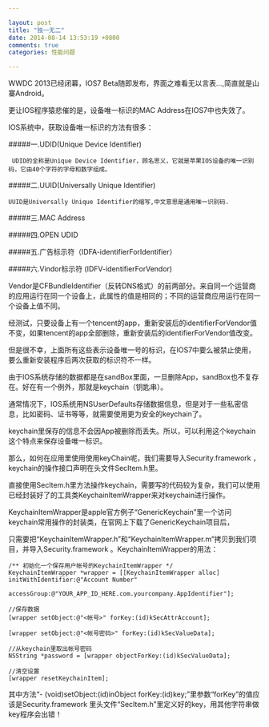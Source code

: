 ```yaml
---

layout: post
title: "独一无二"
date: 2014-08-14 13:53:19 +0800
comments: true
categories: 性能问题 

--- 
```


WWDC 2013已经闭幕，IOS7 Beta随即发布，界面之难看无以言表...,简直就是山寨Android。

更让IOS程序猿悲催的是，设备唯一标识的MAC Address在IOS7中也失效了。

IOS系统中，获取设备唯一标识的方法有很多：

#####一.UDID(Unique Device Identifier)

	 UDID的全称是Unique Device Identifier，顾名思义，它就是苹果IOS设备的唯一识别码，它由40个字符的字母和数字组成。

#####二.UUID(Universally Unique Identifier) 

	UUID是Universally Unique Identifier的缩写,中文意思是通用唯一识别码.

#####三.MAC Address

#####四.OPEN UDID

#####五.广告标示符（IDFA-identifierForIdentifier）

#####六.Vindor标示符 (IDFV-identifierForVendor)

Vendor是CFBundleIdentifier（反转DNS格式）的前两部分。来自同一个运营商的应用运行在同一个设备上，此属性的值是相同的；不同的运营商应用运行在同一个设备上值不同。

经测试，只要设备上有一个tencent的app，重新安装后的identifierForVendor值不变，如果tencent的app全部删除，重新安装后的identifierForVendor值改变。

 

但是很不幸，上面所有这些表示设备唯一号的标识，在IOS7中要么被禁止使用，要么重新安装程序后两次获取的标识符不一样。

由于IOS系统存储的数据都是在sandBox里面，一旦删除App，sandBox也不复存在。好在有一个例外，那就是keychain（钥匙串）。

通常情况下，IOS系统用NSUserDefaults存储数据信息，但是对于一些私密信息，比如密码、证书等等，就需要使用更为安全的keychain了。

keychain里保存的信息不会因App被删除而丢失。所以，可以利用这个keychain这个特点来保存设备唯一标识。

那么，如何在应用里使用使用keyChain呢，我们需要导入Security.framework ，keychain的操作接口声明在头文件SecItem.h里。

直接使用SecItem.h里方法操作keychain，需要写的代码较为复杂，我们可以使用已经封装好了的工具类KeychainItemWrapper来对keychain进行操作。

KeychainItemWrapper是apple官方例子“GenericKeychain”里一个访问keychain常用操作的封装类，在官网上下载了GenericKeychain项目后，

只需要把“KeychainItemWrapper.h”和“KeychainItemWrapper.m”拷贝到我们项目，并导入Security.framework 。KeychainItemWrapper的用法：

	/** 初始化一个保存用户帐号的KeychainItemWrapper */
	KeychainItemWrapper *wrapper = [[KeychainItemWrapper alloc] initWithIdentifier:@"Account Number"
	                                                                   accessGroup:@"YOUR_APP_ID_HERE.com.yourcompany.AppIdentifier"];  
	 
	//保存数据
	[wrapper setObject:@"<帐号>" forKey:(id)kSecAttrAccount];    
	 
	[wrapper setObject:@"<帐号密码>" forKey:(id)kSecValueData];    
	 
	//从keychain里取出帐号密码
	NSString *password = [wrapper objectForKey:(id)kSecValueData];      
	 
	//清空设置
	[wrapper resetKeychainItem];
	
	
其中方法“- (void)setObject:(id)inObject forKey:(id)key;”里参数“forKey”的值应该是Security.framework 里头文件“SecItem.h”里定义好的key，用其他字符串做key程序会出错！

 